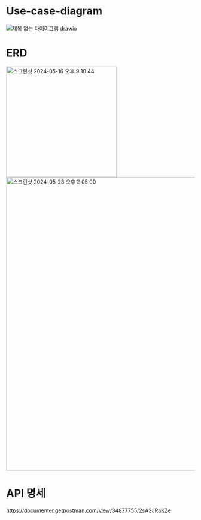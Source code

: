 # Use-case-diagram
![제목 없는 다이어그램 drawio](https://github.com/WonGi-Kim/spring_personal_project1/assets/48573239/5012459a-3abd-4a97-8acd-c96fc6f8860a)

# ERD
<img width="295" alt="스크린샷 2024-05-16 오후 9 10 44" src="https://github.com/WonGi-Kim/spring_personal_project1/assets/48573239/442834f0-0b03-4518-a1ed-d21ddd3ed448">
<img width="783" alt="스크린샷 2024-05-23 오후 2 05 00" src="https://github.com/WonGi-Kim/spring_personal_project1/assets/48573239/35a48404-84c7-474d-9849-e8f512180729">


# API 명세
https://documenter.getpostman.com/view/34877755/2sA3JRaKZe
